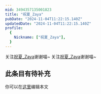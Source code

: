 ```yaml
---
mid: 3494357135001823
title: "祝夏_Zaya"
pubDate: "2024-11-04T11:22:15.140Z"
updatedDate: "2024-11-04T11:22:15.140Z"
profile:
  {
    Nickname: ["祝夏_Zaya"],
  }
---
```


关注[祝夏_Zaya](https://space.bilibili.com/3494357135001823)谢谢喵~ 关注[祝夏_Zaya](https://space.bilibili.com/3494357135001823)谢谢喵~

## 此条目有待补充
你可以在[这里](https://github.com/Yuhanawa/VTuber.ICU-Content/edit/master/v/祝夏_Zaya/index.md)编辑本文
